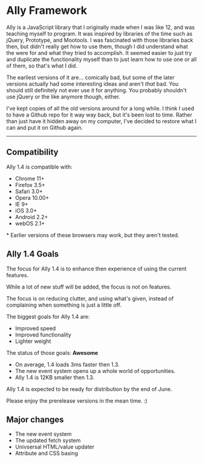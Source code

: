 # Ally Framework

Ally is a JavaScript library that I originally made when I was like 12, and was teaching
myself to program. It was inspired by libraries of the time such as jQuery, Prototype, and
Mootools. I was fascinated with those libraries back then, but didn't really get how to use
them, though I did understand what the were for and what they tried to accomplish. It
seemed easier to just try and duplicate the functionality myself than to just learn how to
use one or all of them, so that's what I did.

The earliest versions of it are... comically bad, but some of the later versions actually
had some interesting ideas and aren't _that_ bad. You should still definitely not ever use
it for anything. You probably shouldn't use jQuery or the like anymore though, either.

I've kept copies of all the old versions around for a long while. I think I used to have a
Github repo for it way way back, but it's been lost to time. Rather than just have it
hidden away on my computer, I've decided to restore what I can and put it on Github again.

---

## Compatibility

Ally 1.4 is compatible with:

-   Chrome 11+
-   Firefox 3.5+
-   Safari 3.0+
-   Opera 10.00+
-   IE 9+
-   iOS 3.0+
-   Android 2.2+
-   webOS 2.1+

\* Earlier versions of these browsers may work, but they aren't tested.

## Ally 1.4 Goals

The focus for Ally 1.4 is to enhance then experience of using the current features.

While a lot of new stuff will be added, the focus is not on features.

The focus is on reducing clutter, and using what's given, instead of complaining when something is just a little off.

The biggest goals for Ally 1.4 are:

-   Improved speed
-   Improved functionality
-   Lighter weight

The status of those goals: **Awesome**

-   On average, 1.4 loads 3ms faster then 1.3.
-   The new event system opens up a whole world of opportunities.
-   Ally 1.4 is 12KB smaller then 1.3.

Ally 1.4 is expected to be ready for distribution by the end of June.

Please enjoy the prerelease versions in the mean time. :)

## Major changes

-   The new event system
-   The updated fetch system
-   Univsersal HTML/value updater
-   Attribute and CSS basing
